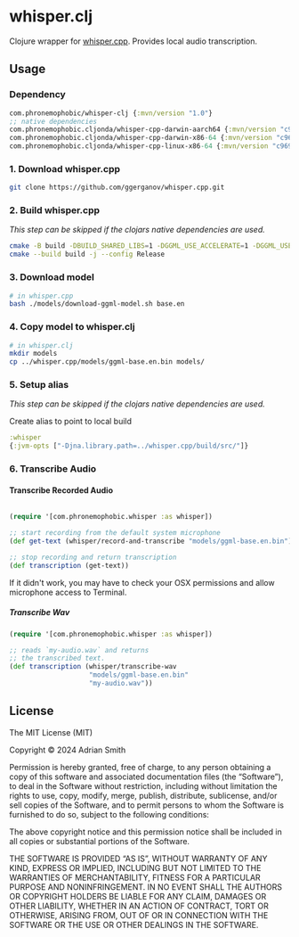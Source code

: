# whisper.clj

Clojure wrapper for [whisper.cpp](https://github.com/ggerganov/whisper.cpp). Provides local audio transcription.

## Usage

### Dependency

```clojure
com.phronemophobic/whisper-clj {:mvn/version "1.0"}
;; native dependencies
com.phronemophobic.cljonda/whisper-cpp-darwin-aarch64 {:mvn/version "c96906d84dd6a1c40ea797ad542df3a0c47307a3"}
com.phronemophobic.cljonda/whisper-cpp-darwin-x86-64 {:mvn/version "c96906d84dd6a1c40ea797ad542df3a0c47307a3"}
com.phronemophobic.cljonda/whisper-cpp-linux-x86-64 {:mvn/version "c96906d84dd6a1c40ea797ad542df3a0c47307a3"}
```

### 1. Download whisper.cpp

```bash
git clone https://github.com/ggerganov/whisper.cpp.git
```

### 2. Build whisper.cpp

_This step can be skipped if the clojars native dependencies are used._

```bash
cmake -B build -DBUILD_SHARED_LIBS=1 -DGGML_USE_ACCELERATE=1 -DGGML_USE_METAL=1 -DGGML_METAL_EMBED_LIBRARY=1
cmake --build build -j --config Release
```

### 3. Download model

```bash
# in whisper.cpp
bash ./models/download-ggml-model.sh base.en
```

### 4. Copy model to whisper.clj

```bash
# in whisper.clj
mkdir models
cp ../whisper.cpp/models/ggml-base.en.bin models/
```

### 5. Setup alias

_This step can be skipped if the clojars native dependencies are used._

Create alias to point to local build

```clojure
:whisper
{:jvm-opts ["-Djna.library.path=../whisper.cpp/build/src/"]}
```

### 6. Transcribe Audio

####  Transcribe Recorded Audio

```clojure

(require '[com.phronemophobic.whisper :as whisper])

;; start recording from the default system microphone
(def get-text (whisper/record-and-transcribe "models/ggml-base.en.bin"))

;; stop recording and return transcription
(def transcription (get-text))
```

If it didn't work, you may have to check your OSX permissions and allow microphone access to Terminal.

##### Transcribe Wav

```clojure
(require '[com.phronemophobic.whisper :as whisper])

;; reads `my-audio.wav` and returns
;; the transcribed text.
(def transcription (whisper/transcribe-wav
                    "models/ggml-base.en.bin"
                    "my-audio.wav"))
```



## License

The MIT License (MIT)

Copyright © 2024 Adrian Smith

Permission is hereby granted, free of charge, to any person obtaining a copy of this software and associated documentation files (the “Software”), to deal in the Software without restriction, including without limitation the rights to use, copy, modify, merge, publish, distribute, sublicense, and/or sell copies of the Software, and to permit persons to whom the Software is furnished to do so, subject to the following conditions:

The above copyright notice and this permission notice shall be included in all copies or substantial portions of the Software.

THE SOFTWARE IS PROVIDED “AS IS”, WITHOUT WARRANTY OF ANY KIND, EXPRESS OR IMPLIED, INCLUDING BUT NOT LIMITED TO THE WARRANTIES OF MERCHANTABILITY, FITNESS FOR A PARTICULAR PURPOSE AND NONINFRINGEMENT. IN NO EVENT SHALL THE AUTHORS OR COPYRIGHT HOLDERS BE LIABLE FOR ANY CLAIM, DAMAGES OR OTHER LIABILITY, WHETHER IN AN ACTION OF CONTRACT, TORT OR OTHERWISE, ARISING FROM, OUT OF OR IN CONNECTION WITH THE SOFTWARE OR THE USE OR OTHER DEALINGS IN THE SOFTWARE.



